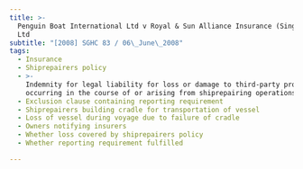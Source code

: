```yaml
---
title: >-
  Penguin Boat International Ltd v Royal & Sun Alliance Insurance (Singapore)
  Ltd
subtitle: "[2008] SGHC 83 / 06\_June\_2008"
tags:
  - Insurance
  - Shiprepairers policy
  - >-
    Indemnity for legal liability for loss or damage to third-party property
    occurring in the course of or arising from shiprepairing operations
  - Exclusion clause containing reporting requirement
  - Shiprepairers building cradle for transportation of vessel
  - Loss of vessel during voyage due to failure of cradle
  - Owners notifying insurers
  - Whether loss covered by shiprepairers policy
  - Whether reporting requirement fulfilled

---
```


